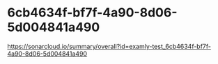 # 6cb4634f-bf7f-4a90-8d06-5d004841a490
https://sonarcloud.io/summary/overall?id=examly-test_6cb4634f-bf7f-4a90-8d06-5d004841a490
